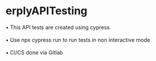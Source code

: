 # erplyAPITesting
•	This API tests are created using cypress <br> <br>
•	Use npx cypress run to run tests in non interactive mode<br> <br>
•	CI/CS done via Gitlab
